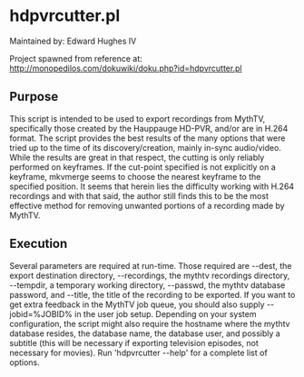 # hdpvrcutter.pl

Maintained by: Edward Hughes IV <edward ATSIGN edwardhughes DOT org>

Project spawned from reference at: http://monopedilos.com/dokuwiki/doku.php?id=hdpvrcutter.pl

## Purpose

This script is intended to be used to export recordings from MythTV, specifically those created by the Hauppauge HD-PVR, and/or are in H.264 format.  The script provides the best results of the many options that were tried up to the time of its discovery/creation, mainly in-sync audio/video.  While the results are great in that respect, the cutting is only reliably performed on keyframes.  If the cut-point specified is not explicitly on a keyframe, mkvmerge seems to choose the nearest keyframe to the specified position.  It seems that herein lies the difficulty working with H.264 recordings and with that said, the author still finds this to be the most effective method for removing unwanted portions of a recording made by MythTV.

## Execution

Several parameters are required at run-time.  Those required are --dest, the export destination directory, --recordings, the mythtv recordings directory, --tempdir, a temporary working directory, --passwd, the mythtv database password, and --title, the title of the recording to be exported.  If you want to get extra feedback in the MythTV job queue, you should also supply --jobid=%JOBID% in the user job setup.  Depending on your system configuration, the script might also require the hostname where the mythtv database resides, the database name, the database user, and possibly a subtitle (this will be necessary if exporting television episodes, not necessary for movies).  Run 'hdpvrcutter --help' for a complete list of options.
